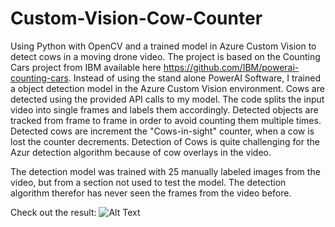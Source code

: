 # Custom-Vision-Cow-Counter
Using Python with OpenCV and a trained model in Azure Custom Vision to detect cows in a moving drone video. The project is based on the Counting Cars project from IBM available here https://github.com/IBM/powerai-counting-cars. Instead of using the stand alone PowerAI Software, I trained a object detection model in the Azure Custom Vision environment. Cows are detected using the provided API calls to my model. The code splits the input video into single frames and labels them accordingly. Detected objects are tracked from frame to frame in order to avoid counting them multiple times. Detected cows are increment the "Cows-in-sight" counter, when a cow is lost the counter decrements.
Detection of Cows is quite challenging for the Azur detection algorithm because of cow overlays in the video.

The detection model was trained with 25 manually labeled images from the video, but from a section not used to test the model. The detection algorithm therefor has never seen the frames from the video before.

Check out the result:
![Alt Text](https://github.com/webebe/Custom-Vision-Cow-Counter/blob/master/cows1.gif)
